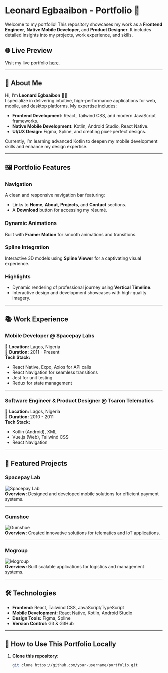 # Leonard Egbaaibon - Portfolio 🚀

Welcome to my portfolio! This repository showcases my work as a **Frontend Engineer**, **Native Mobile Developer**, and **Product Designer**. It includes detailed insights into my projects, work experience, and skills.

## 🌐 Live Preview
Visit my live portfolio [here](#).

---

## 📜 About Me

Hi, I’m **Leonard Egbaaibon** 👨‍💻  
I specialize in delivering intuitive, high-performance applications for web, mobile, and desktop platforms. My expertise includes:  
- **Frontend Development:** React, Tailwind CSS, and modern JavaScript frameworks.  
- **Native Mobile Development:** Kotlin, Android Studio, React Native.  
- **UI/UX Design:** Figma, Spline, and creating pixel-perfect designs.  

Currently, I’m learning advanced Kotlin to deepen my mobile development skills and enhance my design expertise.

---

## 🖼️ Portfolio Features

### Navigation
A clean and responsive navigation bar featuring:  
- Links to **Home**, **About**, **Projects**, and **Contact** sections.  
- A **Download** button for accessing my résumé.  

### Dynamic Animations  
Built with **Framer Motion** for smooth animations and transitions.

### Spline Integration  
Interactive 3D models using **Spline Viewer** for a captivating visual experience.

### Highlights
- Dynamic rendering of professional journey using **Vertical Timeline**.
- Interactive design and development showcases with high-quality imagery.  

---

## 📚 Work Experience

### Mobile Developer @ Spacepay Labs
📍 **Location:** Lagos, Nigeria  
📅 **Duration:** 2011 - Present  
**Tech Stack:**  
- React Native, Expo, Axios for API calls  
- React Navigation for seamless transitions  
- Jest for unit testing  
- Redux for state management  

---

### Software Engineer & Product Designer @ Tsaron Telematics  
📍 **Location:** Lagos, Nigeria  
📅 **Duration:** 2010 - 2011  
**Tech Stack:**  
- Kotlin (Android), XML  
- Vue.js (Web), Tailwind CSS  
- React Navigation  

---

## 📂 Featured Projects

### Spacepay Lab
![Spacepay Lab](.src//assets/Image/spacepaylab.png)  
**Overview:** Designed and developed mobile solutions for efficient payment systems.  

---

### Gumshoe
![Gumshoe](./assets/Image/gumshoe.png)  
**Overview:** Created innovative solutions for telematics and IoT applications.  

---

### Mogroup
![Mogroup](./assets/Image/Mogroup.png)  
**Overview:** Built scalable applications for logistics and management systems.  

---

## 🛠️ Technologies

- **Frontend:** React, Tailwind CSS, JavaScript/TypeScript  
- **Mobile Development:** React Native, Kotlin, Android Studio  
- **Design Tools:** Figma, Spline  
- **Version Control:** Git & GitHub  

---

## 🔗 How to Use This Portfolio Locally

1. **Clone this repository:**  
   ```bash
   git clone https://github.com/your-username/portfolio.git
